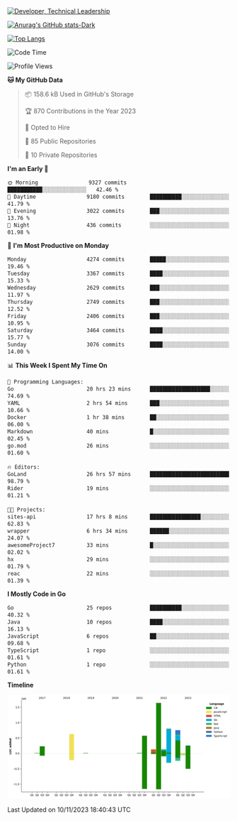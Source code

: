 <div>
  <a href="https://www.linkedin.com/in/arielpineiro/" target="_blank" rel="nofollow noopener noreferrer">
    <img src="https://img.shields.io/badge/-LinkedIn-%230077B5?style=for-the-badge&logo=linkedin&logoColor=white" alt="Developer, Technical Leadership" title="Ariel Piñeiro">
  </a>
</div>

[![Anurag's GitHub stats-Dark](https://github-readme-stats.vercel.app/api?username=arielsrv&show_icons=true&theme=dark#gh-dark-mode-only)](https://github.com/anuraghazra/github-readme-stats#gh-dark-mode-only)

[![Top Langs](https://github-readme-stats.vercel.app/api/top-langs/?username=arielsrv&layout=compact&langs_count=10&theme=dark#gh-dark-mode-only)](https://github.com/anuraghazra/github-readme-stats&theme=dark#gh-dark-mode-only)

<!--START_SECTION:waka-->
![Code Time](http://img.shields.io/badge/Code%20Time-273%20hrs%2019%20mins-blue)

![Profile Views](http://img.shields.io/badge/Profile%20Views-2-blue)

**🐱 My GitHub Data** 

> 📦 158.6 kB Used in GitHub's Storage 
 > 
> 🏆 870 Contributions in the Year 2023
 > 
> 💼 Opted to Hire
 > 
> 📜 85 Public Repositories 
 > 
> 🔑 10 Private Repositories 
 > 
**I'm an Early 🐤** 

```text
🌞 Morning                9327 commits        ███████████░░░░░░░░░░░░░░   42.46 % 
🌆 Daytime                9180 commits        ██████████░░░░░░░░░░░░░░░   41.79 % 
🌃 Evening                3022 commits        ███░░░░░░░░░░░░░░░░░░░░░░   13.76 % 
🌙 Night                  436 commits         ░░░░░░░░░░░░░░░░░░░░░░░░░   01.98 % 
```
📅 **I'm Most Productive on Monday** 

```text
Monday                   4274 commits        █████░░░░░░░░░░░░░░░░░░░░   19.46 % 
Tuesday                  3367 commits        ████░░░░░░░░░░░░░░░░░░░░░   15.33 % 
Wednesday                2629 commits        ███░░░░░░░░░░░░░░░░░░░░░░   11.97 % 
Thursday                 2749 commits        ███░░░░░░░░░░░░░░░░░░░░░░   12.52 % 
Friday                   2406 commits        ███░░░░░░░░░░░░░░░░░░░░░░   10.95 % 
Saturday                 3464 commits        ████░░░░░░░░░░░░░░░░░░░░░   15.77 % 
Sunday                   3076 commits        ████░░░░░░░░░░░░░░░░░░░░░   14.00 % 
```


📊 **This Week I Spent My Time On** 

```text
💬 Programming Languages: 
Go                       20 hrs 23 mins      ███████████████████░░░░░░   74.69 % 
YAML                     2 hrs 54 mins       ███░░░░░░░░░░░░░░░░░░░░░░   10.66 % 
Docker                   1 hr 38 mins        ██░░░░░░░░░░░░░░░░░░░░░░░   06.00 % 
Markdown                 40 mins             █░░░░░░░░░░░░░░░░░░░░░░░░   02.45 % 
go.mod                   26 mins             ░░░░░░░░░░░░░░░░░░░░░░░░░   01.60 % 

🔥 Editors: 
GoLand                   26 hrs 57 mins      █████████████████████████   98.79 % 
Rider                    19 mins             ░░░░░░░░░░░░░░░░░░░░░░░░░   01.21 % 

🐱‍💻 Projects: 
sites-api                17 hrs 8 mins       ████████████████░░░░░░░░░   62.83 % 
wrapper                  6 hrs 34 mins       ██████░░░░░░░░░░░░░░░░░░░   24.07 % 
awesomeProject7          33 mins             █░░░░░░░░░░░░░░░░░░░░░░░░   02.02 % 
hx                       29 mins             ░░░░░░░░░░░░░░░░░░░░░░░░░   01.79 % 
reac                     22 mins             ░░░░░░░░░░░░░░░░░░░░░░░░░   01.39 % 
```

**I Mostly Code in Go** 

```text
Go                       25 repos            ██████████░░░░░░░░░░░░░░░   40.32 % 
Java                     10 repos            ████░░░░░░░░░░░░░░░░░░░░░   16.13 % 
JavaScript               6 repos             ██░░░░░░░░░░░░░░░░░░░░░░░   09.68 % 
TypeScript               1 repo              ░░░░░░░░░░░░░░░░░░░░░░░░░   01.61 % 
Python                   1 repo              ░░░░░░░░░░░░░░░░░░░░░░░░░   01.61 % 
```



**Timeline**

![Lines of Code chart](https://raw.githubusercontent.com/arielsrv/arielsrv/main/assets/bar_graph.png)


 Last Updated on 10/11/2023 18:40:43 UTC
<!--END_SECTION:waka-->
